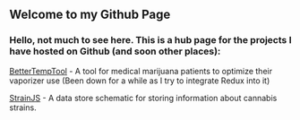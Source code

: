 ## Welcome to my Github Page

### Hello, not much to see here. This is a hub page for the projects I have hosted on Github (and soon other places):
[BetterTempTool](https://neillimaye.github.io/bettertemptool) - A tool for medical marijuana patients to optimize their vaporizer use (Been down for a while as I try to integrate Redux into it)

[StrainJS](https://neillimaye.github.io/strainjs) - A data store schematic for storing information about cannabis strains.



